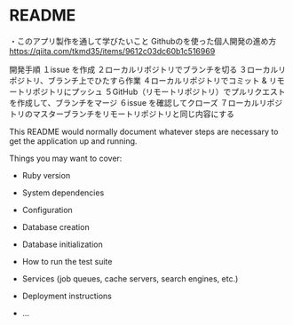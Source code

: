 # README
・このアプリ製作を通して学びたいこと
Githubのを使った個人開発の進め方
https://qiita.com/tkmd35/items/9612c03dc60b1c516969

開発手順
１issue を作成
２ローカルリポジトリでブランチを切る
３ローカルリポジトリ、ブランチ上でひたすら作業
４ローカルリポジトリでコミット & リモートリポジトリにプッシュ
５GitHub（リモートリポジトリ）でプルリクエストを作成して、ブランチをマージ
６issue を確認してクローズ
７ローカルリポジトリのマスターブランチをリモートリポジトリと同じ内容にする


This README would normally document whatever steps are necessary to get the
application up and running.

Things you may want to cover:

* Ruby version

* System dependencies

* Configuration

* Database creation

* Database initialization

* How to run the test suite

* Services (job queues, cache servers, search engines, etc.)

* Deployment instructions

* ...
